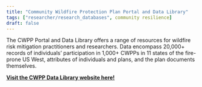 ```yaml
---
title: "Community Wildfire Protection Plan Portal and Data Library"
tags: ["researcher/research_databases", community resilience]
draft: false
---
```


The CWPP Portal and Data Library offers a range of resources for wildfire risk mitigation practitioners and researchers.
    Data encompass 20,000+ records of individuals’ participation in 1,000+ CWPPs in 11 states of the fire-prone US West, attributes of individuals and plans, and the plan documents themselves.


[**Visit the CWPP Data Library website here!**](https://fireadapted.org/cwpp-database/)

